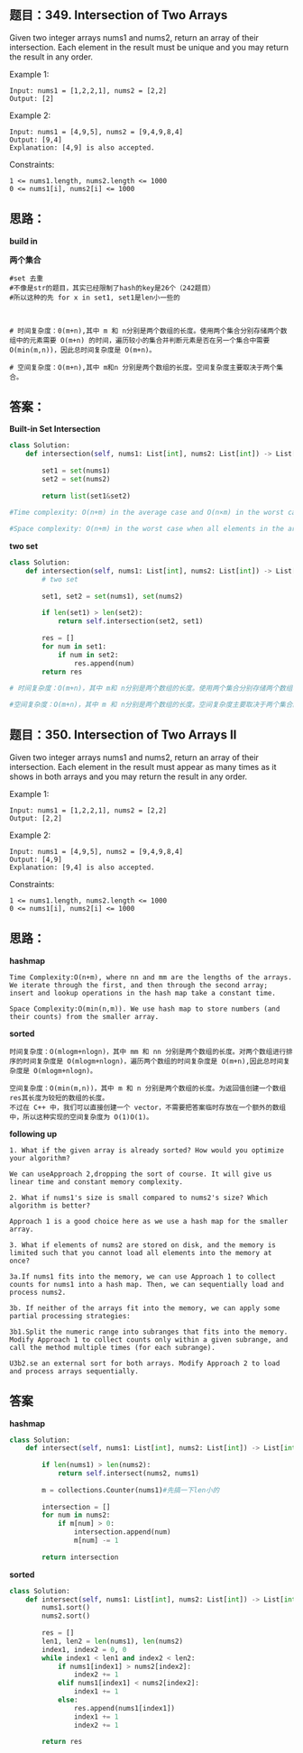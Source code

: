 ## 题目：349. Intersection of Two Arrays 
Given two integer arrays nums1 and nums2, return an array of their intersection. Each element in the result must be unique and you may return the result in any order.

Example 1:
```
Input: nums1 = [1,2,2,1], nums2 = [2,2]
Output: [2]
```
Example 2:
```
Input: nums1 = [4,9,5], nums2 = [9,4,9,8,4]
Output: [9,4]
Explanation: [4,9] is also accepted.
``` 

Constraints:
```
1 <= nums1.length, nums2.length <= 1000
0 <= nums1[i], nums2[i] <= 1000
```
## 思路：
**build in**

**两个集合**
```
#set 去重
#不像是str的题目，其实已经限制了hash的key是26个（242题目）
#所以这种的先 for x in set1, set1是len小一些的



# 时间复杂度：0(m+n),其中 m 和 n分别是两个数组的长度。使用两个集合分别存储两个数组中的元素需要 O(m+n) 的时间，遍历较小的集合并判断元素是否在另一个集合中需要 
O(min(m,n))，因此总时间复杂度是 O(m+n)。

# 空间复杂度：O(m+n),其中 m和n 分别是两个数组的长度。空间复杂度主要取决于两个集合。
```



## 答案：
**Built-in Set Intersection**
```python
class Solution:
    def intersection(self, nums1: List[int], nums2: List[int]) -> List[int]:
        
        set1 = set(nums1)
        set2 = set(nums2)
        
        return list(set1&set2)
        
#Time complexity: O(n+m) in the average case and O(n×m) in the worst case when load factor is high enough.

#Space complexity: O(n+m) in the worst case when all elements in the arrays are different.


```

**two set**
```python
class Solution:
    def intersection(self, nums1: List[int], nums2: List[int]) -> List[int]:        
        # two set
           
        set1, set2 = set(nums1), set(nums2)
        
        if len(set1) > len(set2):
            return self.intersection(set2, set1)
 
        res = []
        for num in set1:
            if num in set2:
                res.append(num)
        return res
        
# 时间复杂度：O(m+n)，其中 m和 n分别是两个数组的长度。使用两个集合分别存储两个数组中的元素需要O(m+n) 的时间，遍历较小的集合并判断元素是否在另一个集合中需要 O(min(m,n)) 的时间，因此总时间复杂度是 O(m+n)。

#空间复杂度：O(m+n)，其中 m 和 n分别是两个数组的长度。空间复杂度主要取决于两个集合。

```

## 题目：350. Intersection of Two Arrays II
Given two integer arrays nums1 and nums2, return an array of their intersection. Each element in the result must appear as many times as it shows in both arrays and you may return the result in any order.

 

Example 1:
```
Input: nums1 = [1,2,2,1], nums2 = [2,2]
Output: [2,2]
```
Example 2:
```
Input: nums1 = [4,9,5], nums2 = [9,4,9,8,4]
Output: [4,9]
Explanation: [9,4] is also accepted.
```

Constraints:
```
1 <= nums1.length, nums2.length <= 1000
0 <= nums1[i], nums2[i] <= 1000
```
## 思路：
**hashmap**
```
Time Complexity:O(n+m), where nn and mm are the lengths of the arrays. We iterate through the first, and then through the second array; insert and lookup operations in the hash map take a constant time.

Space Complexity:O(min(n,m)). We use hash map to store numbers (and their counts) from the smaller array.
```

**sorted**
```
时间复杂度：O(mlogm+nlogn)，其中 mm 和 nn 分别是两个数组的长度。对两个数组进行排序的时间复杂度是 O(mlogm+nlogn)，遍历两个数组的时间复杂度是 O(m+n),因此总时间复杂度是 O(mlogm+nlogn)。

空间复杂度：O(min(m,n))，其中 m 和 n 分别是两个数组的长度。为返回值创建一个数组 res其长度为较短的数组的长度。
不过在 C++ 中，我们可以直接创建一个 vector，不需要把答案临时存放在一个额外的数组中，所以这种实现的空间复杂度为 O(1)O(1)。
```

**following up**
```
1. What if the given array is already sorted? How would you optimize your algorithm?

We can useApproach 2,dropping the sort of course. It will give us linear time and constant memory complexity.

2. What if nums1's size is small compared to nums2's size? Which algorithm is better?

Approach 1 is a good choice here as we use a hash map for the smaller array.

3. What if elements of nums2 are stored on disk, and the memory is limited such that you cannot load all elements into the memory at once?

3a.If nums1 fits into the memory, we can use Approach 1 to collect counts for nums1 into a hash map. Then, we can sequentially load and process nums2.

3b. If neither of the arrays fit into the memory, we can apply some partial processing strategies:

3b1.Split the numeric range into subranges that fits into the memory. Modify Approach 1 to collect counts only within a given subrange, and call the method multiple times (for each subrange).

U3b2.se an external sort for both arrays. Modify Approach 2 to load and process arrays sequentially.
```

## 答案
**hashmap**
```python
class Solution:
    def intersect(self, nums1: List[int], nums2: List[int]) -> List[int]:
    
        if len(nums1) > len(nums2):
            return self.intersect(nums2, nums1)
        
        m = collections.Counter(nums1)#先搞一下len小的
       
        intersection = []
        for num in nums2:
            if m[num] > 0:
                intersection.append(num)
                m[num] -= 1
                
        return intersection


```

**sorted**
```python
class Solution:
    def intersect(self, nums1: List[int], nums2: List[int]) -> List[int]:
        nums1.sort()
        nums2.sort()
        
        res = []
        len1, len2 = len(nums1), len(nums2)
        index1, index2 = 0, 0
        while index1 < len1 and index2 < len2:
            if nums1[index1] > nums2[index2]:
                index2 += 1
            elif nums1[index1] < nums2[index2]:
                index1 += 1
            else:
                res.append(nums1[index1])
                index1 += 1
                index2 += 1
        
        return res

```
